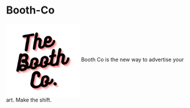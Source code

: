 # Booth-Co
<img src="! (1).png" align="center" width="200" height="200">
Booth Co is the new way to advertise your art. Make the shift.
